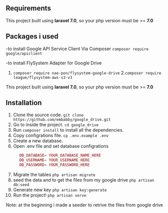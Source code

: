 ## Requirements
This project built using **laravel 7.0**, so your php version must be >= **7.0**


## Packages i used
-to install Google API Service Client Via Composer
      `composer require google/apiclient`
      
-to install FlySystem Adapter for Google Drive
   1. `composer require nao-pon/flysystem-google-drive`
   2.`composer require league/flysystem-aws-s3-v3`

This project built using **laravel 7.0**, so your php version must be >= **7.0**


## Installation
1. Clone the source code. `git clone https://github.com/embabby/google_drive.git`
2. Go to inside the project. `cd google_drive`
3. Run `composer install` to install all the dependencies.
4. Copy configrations file. `cp .env.example .env`
5. Create a new database.
6. Open .env file and set database configrations
```php
      DB_DATABASE= YOUR_DATABASE_NAME_HERE
      DB_USERNAME= YOUR_USERNAME_HERE
      DB_PASSWORD= YOUR_PASSWORD_HERE
```
7. Migrate the tables `php artisan migrate`
8. seed the data and to get the files from my google drive `php artisan db:seed` 
9. Generate new key `php artisan key:generate`
10. Run the project! `php artisan serve`

Note: at the beginning i made a seeder to retrive the files from google drive
